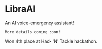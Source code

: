 # LibraAI

An AI voice-emergency assistant!

``More details coming soon!``

Won 4th place at Hack 'N' Tackle hackathon.
